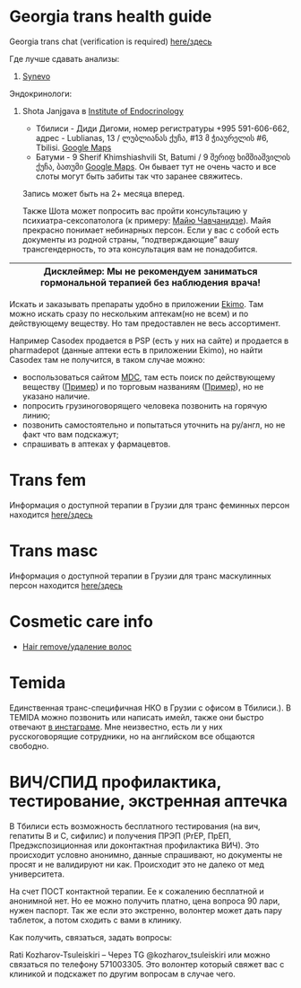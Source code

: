 # Georgia trans health guide

Georgia trans chat (verification is required) [here/здесь](https://t.me/+GcO1KDtSkCYwY2Ey)

Где лучше сдавать анализы:

1. [Synevo](https://synevo.ge/)

Эндокринологи:

1. Shota Janjgava в [Institute of Endocrinology](https://www.facebook.com/endocrinology.ge/)

   - Тбилиси - Диди Дигоми, номер регистратуры +995 591-606-662, адрес - Lublianas, 13 /
     ლუბლიანას ქუჩა, #13 მ ჭიაურელის #6, Tbilisi.
     [Google Maps](https://www.google.com/maps/place/%E1%83%94%E1%83%9C%E1%83%93%E1%83%9D%E1%83%99%E1%83%A0%E1%83%98%E1%83%9C%E1%83%9D%E1%83%9A%E1%83%9D%E1%83%92%E1%83%98%E1%83%98%E1%83%A1+%E1%83%94%E1%83%A0%E1%83%9D%E1%83%95%E1%83%9C%E1%83%A3%E1%83%9A%E1%83%98+%E1%83%98%E1%83%9C%E1%83%A1%E1%83%A2%E1%83%98%E1%83%A2%E1%83%A3%E1%83%A2%E1%83%98/@41.7725462,44.7727772,16.25z/data=!4m6!3m5!1s0x40446d926b625555:0x56883baa3716f879!8m2!3d41.7728243!4d44.7765744!16s%2Fg%2F11h84zxj9s)
   - Батуми - 9 Sherif Khimshiashvili St, Batumi / 9 შერიფ ხიმშიაშვილის ქუჩა, ბათუმი [Google Maps](https://www.google.com/maps/place/%E1%83%94%E1%83%9C%E1%83%93%E1%83%9D%E1%83%99%E1%83%A0%E1%83%98%E1%83%9C%E1%83%9D%E1%83%9A%E1%83%9D%E1%83%92%E1%83%98%E1%83%98%E1%83%A1+%E1%83%94%E1%83%A0%E1%83%9D%E1%83%95%E1%83%9C%E1%83%A3%E1%83%9A%E1%83%98+%E1%83%98%E1%83%9C%E1%83%A1%E1%83%A2%E1%83%98%E1%83%A2%E1%83%A3%E1%83%A2%E1%83%98/@41.6440128,41.6173047,18.5z/data=!4m6!3m5!1s0x406786723ed42555:0x810a280331ec9afe!8m2!3d41.6439344!4d41.6177412!16s%2Fg%2F11dxdkndzz).
     Он бывает тут не очень часто и все слоты могут быть забиты так что заранее свяжитесь.

   Запись может быть на 2+ месяца вперед.

   Также Шота может попросить вас пройти консультацию у психиатра-сексопатолога
   (к примеру: [Майю Чавчанидзе](https://www.facebook.com/maia.tchavtchanidze)). Майя прекрасно понимает небинарных персон.
   Если у вас с собой есть документы из родной страны, “подтверждающие” вашу трансгендерность, то эта консультация
   вам не понадобится.

| Дисклеймер: Мы не рекомендуем заниматься гормональной терапией без наблюдения врача! |
| ------------------------------------------------------------------------------------ |

Искать и заказывать препараты удобно в приложении [Ekimo](https://ekimo.ge/).
Там можно искать сразу по нескольким аптекам(но не всем) и по действующему веществу.
Но там предоставлен не весь ассортимент.

Например Casodex продается в PSP (есть у них на сайте) и продается в
pharmadepot (данные аптеки есть в приложении Ekimo), но найти Casodex там не
получится, в таком случае можно:

- воспользоваться сайтом [MDC](https://mdc.ge/), там есть поиск по действующему веществу ([Пример](https://mdc.ge/medications?searchTerm=estrofem)) и по торговым названиям ([Пример](https://mdc.ge/ingredient/315/estradiol)), но не указано наличие.
- попросить грузиноговорящего человека позвонить на горячую линию;
- позвонить самостоятельно и попытаться уточнить на ру/англ, но не факт что вам
  подскажут;
- спрашивать в аптеках у фармацевтов.

# Trans fem

Информация о доступной терапии в Грузии для транс феминных персон находится
[here/здесь](transfem.md)

# Trans masc

Информация о доступной терапии в Грузии для транс маскулинных персон находится
[here/здесь](transmasc.md)

# Cosmetic care info

- [Hair remove/удаление волос](hair_remove.md)

# Temida

Единственная транс-специфичная НКО в Грузии с офисом в Тбилиси.). В TEMIDA можно позвонить или написать имейл,
также они быстро отвечают [в инстаграме](https://www.instagram.com/temidainsta/). Мне неизвестно, есть ли у них
русскоговорящие сотрудники, но на английском все общаются свободно.

# ВИЧ/СПИД профилактика, тестирование, экстренная аптечка

В Тбилиси есть возможность бесплатного тестирования (на вич, гепатиты В и С, сифилис) и получения ПРЭП (PrEP, ПрЕП, Предэкспозиционная или доконтактная профилактика ВИЧ). Это происходит условно анонимно, данные спрашивают, но документы не просят и не валидируют ни как. Происходит это не далеко от мед университета.

На счет ПОСТ контактной терапии. Ее к сожалению бесплатной и анонимной нет.
Но ее можно получить платно, цена вопроса 90 лари, нужен паспорт. Так же если это экстренно, волонтер может дать пару таблеток, а потом сходить с вами в клинику.

Как получить, связаться, задать вопросы:

Rati Kozharov-Tsuleiskiri –
Через TG @kozharov_tsuleiskiri или можно связаться по телефону 571003305. Это волонтер который свяжет вас с клиникой и подскажет по другим вопросам в случае чего.
